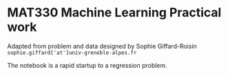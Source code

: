 # MAT330 Machine Learning Practical work
Adapted from problem and data designed by Sophie Giffard-Roisin 
```sophie.giffard['at']univ-grenoble-alpes.fr```

The notebook is a rapid startup to a regression problem.


